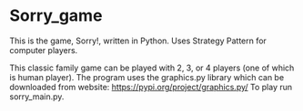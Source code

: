 # Sorry_game
This is the game, Sorry!, written in Python. Uses Strategy Pattern for computer players.

This classic family game can be played with 2, 3, or 4 players (one of which is human player). The program uses the graphics.py library which can be
downloaded from website: https://pypi.org/project/graphics.py/
To play run sorry_main.py.
